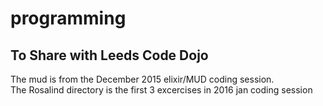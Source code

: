 # programming
## To Share with Leeds Code Dojo

The mud is from the December 2015 elixir/MUD coding session.   
The Rosalind directory is the first 3 excercises in 2016 jan coding session
